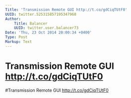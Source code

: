 ```yaml
---
Title: 'Transmission Remote GUI http://t.co/gdCiqTUtF0'
UUID: twitter.525315857195347968
Author:
    Title: Balancer
    UUID: twitter.user.balancer73
Date: 'Thu, 23 Oct 2014 20:00:34 +0400'
Type: Post
Markup: Text
---
```


# Transmission Remote GUI http://t.co/gdCiqTUtF0

#Transmission Remote GUI http://t.co/gdCiqTUtF0